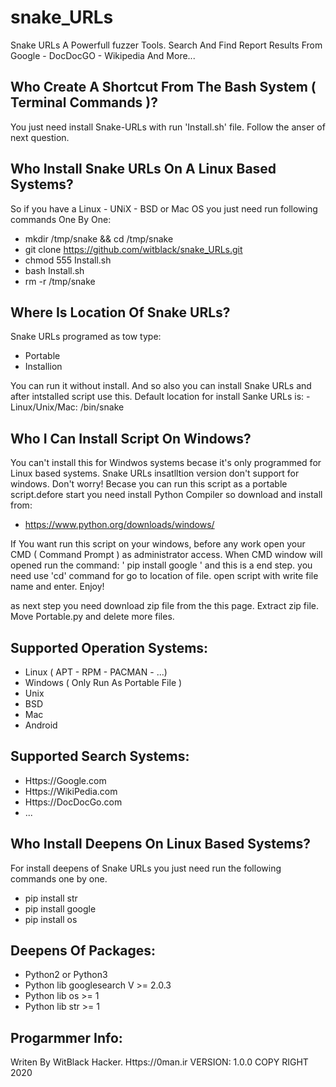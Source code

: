 # snake_URLs
Snake URLs A Powerfull fuzzer Tools. Search And Find Report Results From Google - DocDocGO - Wikipedia And More...




Who Create A Shortcut From The Bash System ( Terminal Commands )?
-
You just need install Snake-URLs with run 'Install.sh' file. Follow the anser of next question.


Who Install Snake URLs On A Linux Based Systems?
-
So if you have a Linux - UNiX - BSD or Mac OS you just need run following commands One By One:
  
   - mkdir /tmp/snake && cd /tmp/snake
   - git clone https://github.com/witblack/snake_URLs.git
   - chmod 555 Install.sh
   - bash Install.sh
   - rm -r /tmp/snake


Where Is Location Of Snake URLs?
-
Snake URLs programed as tow type:
  - Portable
  - Installion

You can run it without install. And so also you can install Snake URLs and after intstalled script use this.
Default location for install Sanke URLs is:
    - Linux/Unix/Mac: /bin/snake

Who I Can Install Script On Windows?
-
You can't install this for Windwos systems becase it's only programmed for Linux based systems. Snake URLs insatlltion version don't support for windows. Don't worry! Becase you can run this script as a portable script.defore start you need install Python Compiler so download and install from:
 - https://www.python.org/downloads/windows/
 
If You want run this script on your windows, before any work open your CMD ( Command Prompt ) as administrator access. When CMD window will opened run the command:
  ' pip install google '
and this is a end step. you need use 'cd' command for go to location of file. open script with write file name and enter.
Enjoy!

as next step you need download zip file from the this page. Extract zip file. Move Portable.py and delete more files. 

Supported Operation Systems:
-
  - Linux ( APT - RPM - PACMAN - ...)
  - Windows ( Only Run As Portable File )
  - Unix
  - BSD
  - Mac
  - Android
  
Supported Search Systems:
-
  - Https://Google.com
  - Https://WikiPedia.com
  - Https://DocDocGo.com
  - ...

Who Install Deepens On Linux Based Systems?
-
For install deepens of Snake URLs you just need run the following commands one by one.
  - pip install str
  - pip install google
  - pip install os

Deepens Of Packages:
-
  - Python2 or Python3
  - Python lib googlesearch V >= 2.0.3
  - Python lib os >= 1
  - Python lib str >= 1


Progarmmer Info:
-
Writen By WitBlack Hacker. Https://0man.ir
VERSION: 1.0.0
COPY RIGHT 2020
